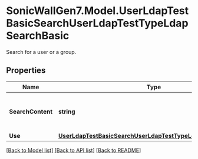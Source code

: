 # SonicWallGen7.Model.UserLdapTestBasicSearchUserLdapTestTypeLdapSearchBasic
Search for a user or a group.

## Properties

Name | Type | Description | Notes
------------ | ------------- | ------------- | -------------
**SearchContent** | **string** | Set the search content for a user or a group. | [optional] 
**Use** | [**UserLdapTestBasicSearchUserLdapTestTypeLdapSearchBasicUse**](UserLdapTestBasicSearchUserLdapTestTypeLdapSearchBasicUse.md) |  | [optional] 

[[Back to Model list]](../README.md#documentation-for-models) [[Back to API list]](../README.md#documentation-for-api-endpoints) [[Back to README]](../README.md)

